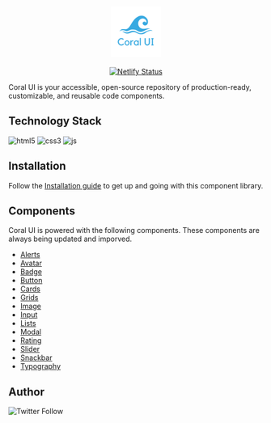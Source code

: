 <p align="center">
    <img src="assets/Coralui.png" width=100 alt="coralui">
    <br>
    <br>
 <a href="https://app.netlify.com/sites/coralui/deploys"><img src="https://api.netlify.com/api/v1/badges/c5149ced-8138-493d-9ec2-ae72f4cde641/deploy-status" alt="Netlify Status"></a>

</p>

Coral UI is your accessible, open-source repository of production-ready, customizable, and reusable code components.

## Technology Stack

![html5](https://img.shields.io/badge/frontend-html5-orange?style=flat&logo=Html5)
![css3](https://img.shields.io/badge/frontend-css3-blue?style=flat&logo=CSS3)
![js](https://img.shields.io/badge/frontend-js-yellow?style=flat&logo=javaScript)

## Installation

Follow the [Installation guide](https://coralui.netlify.app/documentation/installation.html) to get up and going with this component library.

## Components

Coral UI is powered with the following components. These components are always being updated and imporved.

<ul>
    <li><a href="https://coralui.netlify.app/documentation/alert.html">Alerts</a></li>
    <li><a href="https://coralui.netlify.app/documentation/avatar.html">Avatar</a></li>
    <li><a href="https://coralui.netlify.app/documentation/badge.html">Badge</a></li>
    <li><a href="https://coralui.netlify.app/documentation/button.html">Button</a></li>
    <li><a href="https://coralui.netlify.app/documentation/card.html">Cards</a></li>
    <li><a href="https://coralui.netlify.app/documentation/grid.html">Grids</a></li>
    <li><a href="https://coralui.netlify.app/documentation/image.html">Image</a></li>
    <li><a href="https://coralui.netlify.app/documentation/input.html">Input</a></li>
    <li><a href="https://coralui.netlify.app/documentation/lists.html"> Lists</a></li>
    <li><a href="https://coralui.netlify.app/documentation/modal.html"> Modal </a></li>
    <li><a href="https://coralui.netlify.app/documentation/rating.html"> Rating </a></li>
    <li><a href="https://coralui.netlify.app/documentation/slider.html"> Slider </a></li>
    <li><a href="https://coralui.netlify.app/documentation/snackbar.html"> Snackbar </a></li>
    <li><a href="https://coralui.netlify.app/documentation/typography.html"> Typography </a></li>
</ul>

## Author

![Twitter Follow](https://img.shields.io/twitter/follow/megha_pathak_?style=social)
